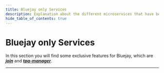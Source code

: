 ```yaml
---
title: Bluejay only Services
description: Explanation about the different microservices that have been developed for Bluejay infraestructure.
hide_table_of_contents: true
---
```


# Bluejay only Services

In this section you will find some exclusive features for Bluejay, which are ***[join](join.md)*** and ***[tpa-manager](tpa-manager.md)***.

---
